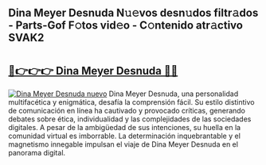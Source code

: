 ## Dina Meyer Desnuda N𝚞𝚎vos desn𝚞dos filtr𝚊dos - Parts-Gof F𝚘tos vid𝚎o - C𝚘ntenido atr𝚊ctivo SVAK2

# <h2><a href="http://mbam3vw.tromn.icu/?c=Dina+Meyer+Desnuda">🔗👉👉👉 Dina Meyer Desnuda 🔗🔗</a></h2>

[![Dina Meyer Desnuda nuevo](https://i.imgur.com/pEAQMta.gif)](http://mbam3vw.tromn.icu/?c=Dina+Meyer+Desnuda)
Dina Meyer Desnuda, una personalidad multifacética y enigmática, desafía la comprensión fácil. Su estilo distintivo de comunicación en línea ha cautivado y provocado críticas, generando debates sobre ética, individualidad y las complejidades de las sociedades digitales. A pesar de la ambigüedad de sus intenciones, su huella en la comunidad virtual es imborrable. La determinación inquebrantable y el magnetismo innegable impulsan el viaje de Dina Meyer Desnuda en el panorama digital.
